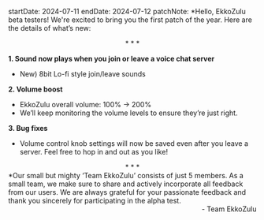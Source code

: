 startDate: 2024-07-11
endDate: 2024-07-12
patchNote:
*Hello, EkkoZulu beta testers! We're excited to bring you the first patch of the year. Here are the details of what’s new:

<div align="center">
* * *
</div>

**1. Sound now plays when you join or leave a voice chat server**
+ New) 8bit Lo-fi style join/leave sounds

**2. Volume boost**
+ EkkoZulu overall volume: 100% → 200%
+ We’ll keep monitoring the volume levels to ensure they’re just right.

**3. Bug fixes**
+ Volume control knob settings will now be saved even after you leave a server. Feel free to hop in and out as you like!

<div align="center">
* * *
</div>
*Our small but mighty ‘Team EkkoZulu’ consists of just 5 members. As a small team, we make sure to share and actively incorporate all feedback from our users. We are always grateful for your passionate feedback and thank you sincerely for participating in the alpha test.
<div align="right">
- Team EkkoZulu
</div>
